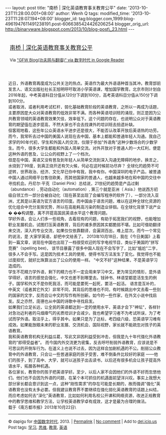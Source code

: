 --- layout: post title: "南桥 | 深化英语教育事关教育公平" date:
'2013-10-23T11:28:00.001+08:00' author: Wenh Q tags: modified\_time:
'2013-10-23T11:28:07.194+08:00' blogger\_id:
tag:blogger.com,1999:blog-4961947611491238191.post-6066385424426206254
blogger\_orig\_url:
http://binaryware.blogspot.com/2013/10/blog-post\_23.html ---
<div style="margin: 10px; padding: 5px;">

<div style="font-size: 18px;">

[南桥 |
深化英语教育事关教育公平](http://feedproxy.google.com/~r/chinagfwblog/~3/zPkhCsPuZsM/)

</div>

<div style="font-size: 13px;">

Via ["GFW Blog(功夫网与翻墙)" via 数字时代 in Google
Reader](https://www.blogger.com/blogger.g?blogID=4961947611491238191&pli=1)

</div>

</div>

<div style="font-size: 13px; padding: 15px 0 10px 10px;">

近日，外语教育再度成为公共关注的热点。英语作为最大外语语种首当其冲。教育部前发言人、语文出版社社长王旭明呼吁取消小学英语课，增加国学教育。北京市则计划自2016年起，中考英语科目分值从120分下调到100分，高考英语科目分值从150分下调到100分。\
或者取消，或者利用考试杠杆，弱化基础教育阶段的英语教育，之所以一再成为话题，主要原因是大众对英语教育的低效非常不满。而各种英语培训班的涌现，则正是因为公共教育领域的英语教育效果欠佳，效率低下。这个问题的存在，也说明公众对于英语教育的期望值在逐步提高，不然大家也不会去找课外的培训班去拾遗补缺。\
但客观地看，这些年公众英语水平进步还是很大，不能否认改革开放后英语热的功劳。而今，我常听去过中国的美国人说现在去中国，基本上都能和普通年轻人沟通。我自己求学的90年代初，学生和外国人的交流，仅限于参加"外语角"这种少数场合的少数学生。而今，很多大学生都能和外国人简单交流。对外开放对于普通人的一大红利，便是这种外语的普及，让公众的视野上了一个档次。\
但是在中国，英语又没有普及到年轻人从简单交流到深入沟通无障碍的地步。换言之，水烧到了99度，到真正烧开还有欠火候，何必在这时候前功尽弃？
全球化的趋势不可逆转，世界政治、经济、文化早已你中有我，我中有你。中国深圳的电子产品，被普通中国人通过网络平台售往欧美，而其他国家的普通人，也越来越多地在和中国的交往中寻找机会。丹尼尔·平克（Daniel
Pink）总结说，21世纪的趋势是产品过剩（abundance）,
劳动自动化（automation）, 第三个就是亚洲（
Asia.）他说西方初级白领工作一部分会被自动化（现在甚至出现了会编写程序的软件了），一部分流入亚洲，尤其是以英语为官方语言的印度。而中国由于语言问题，难以在这种全球化资源的优化组合中充分发挥优势，所以在高能耗高污染的制造业徘徊。在全球化背景下说产业�
��构调整，离不开提高国民英语水平这个教育问题。\
学好外语，会让人们多一些视角，去看现有的问题，有助于拓宽我们的视野，也能增加职业发展机会。试图打压英语教育，背后的诸多原因其实都脆弱不堪。比如可借助翻译来交流，深入的专业交流，如果仅仅依靠翻译，会漏洞百出，难上层次。而今一个常见的说法，是
大家学英语，却把中文给丢了。
2013年10月18日，我在《今日美国》上看到一篇文章，说现在中国也出现了一档很受欢迎的写字电视节目，类似于美国的"拼写竞赛"（spelling
bee)，
该节目暴露了很多中国人现在不会写字了，比如"尴尬"二字，很多人不会手写。这是因为技术工具的使用，使得书写方法发生了变化。我觉得也不能过度担忧，就好比珠算淡出了公众的使用一样。
"中文不好"这种结果，不是英语学习造成的。\
学生不花精力学外语，剩下的精力也不一定会用来学习中文。更为常见的情形，是外语学得好，语言的感觉会强化，中文也差不到哪里去。钱钟书、林语堂都是活生生的例子。国学和外文不是你死我活，而可能是要死一起死，要活一起活。
语言是互补的，中英文（或者其它外文）非常不同，其背后的思维也不同，有时候跳出中文去看一些别的国家的文字，反而会让中文的写作有所创新。如今的一些作家，在外文小说中找启发。反之亦然，庞德也从中国的诗歌中寻找启发。\
如果我们立足长远，让全民的英语都达到一定的使用水平，英语才会下"神坛"，各样针对急功近利者的乌烟瘴气的劣质培训才会减少。我也希望学习者不为考试所误，为了考试而学外语。取法乎上，得乎其中。如果只是为了达标，考四级六级，恐英语学习难有成效。如果能放眼未来的职业发展、交流机会、国际视野，家长就不能疏忽对孩子的英语教育。\
我和英语教育机构无利益瓜葛，写此文非因利益受到冲击，但我是九十年代强化外语教育的"即得受益者"。
而今国内外交流更为密集，反去呼吁削弱外语教育，应该说是不可思议的开倒车行为。在道义上也说不过去，因为这样会加剧机遇的不公。削弱公众教育中的外语教育，只会让一些普通家庭的孩子受害，难不倒条件比较好的家庭
——他们的孩子，到了高中、大学，就可以送孩子出去读书，以后还有很多机会让孩子提高外语水平，拓展各种机遇。\
各位家长，教育你的孩子把英语学好。至少，以后人家不会因他们的外语不好而忽悠他们。他们也不会因为外语的问题，在某个本可抓住的机遇面前望洋兴叹。事实上我想大部分家长都会意识到这一点，这种"刚性需求"的存在可能是长期的，故而强调"强化"英语教育也没有太多必要。但我建议教育界不要继续在强化弱化英语教育的话题上纠结，而应考虑如何去"深化"英语教育，比如如何利用名校公开课和网络资源，改进正规教育中的教学思维和教学方法，让学校英语教学卓有成效，这才是最为合理的做法。\
载于《南方都市报》2013年10月22日\

------------------------------------------------------------------------

© dapigu for [中国数字时代](http://chinadigitaltimes.net/chinese), 2013.
|
[Permalink](http://chinadigitaltimes.net/chinese/2013/10/%E5%8D%97%E6%A1%A5-%E6%B7%B1%E5%8C%96%E8%8B%B1%E8%AF%AD%E6%95%99%E8%82%B2%E4%BA%8B%E5%85%B3%E6%95%99%E8%82%B2%E5%85%AC%E5%B9%B3/)
| [No
comment](http://chinadigitaltimes.net/chinese/2013/10/%E5%8D%97%E6%A1%A5-%E6%B7%B1%E5%8C%96%E8%8B%B1%E8%AF%AD%E6%95%99%E8%82%B2%E4%BA%8B%E5%85%B3%E6%95%99%E8%82%B2%E5%85%AC%E5%B9%B3/#comments)
| Add to
[del.icio.us](http://del.icio.us/post?url=http://chinadigitaltimes.net/chinese/2013/10/%E5%8D%97%E6%A1%A5-%E6%B7%B1%E5%8C%96%E8%8B%B1%E8%AF%AD%E6%95%99%E8%82%B2%E4%BA%8B%E5%85%B3%E6%95%99%E8%82%B2%E5%85%AC%E5%B9%B3/&title=%E5%8D%97%E6%A1%A5%20%7C%20%E6%B7%B1%E5%8C%96%E8%8B%B1%E8%AF%AD%E6%95%99%E8%82%B2%E4%BA%8B%E5%85%B3%E6%95%99%E8%82%B2%E5%85%AC%E5%B9%B3)\
Post tags:
[学习](http://chinadigitaltimes.net/chinese/tag/%E5%AD%A6%E4%B9%A0/?category=10466),
[思维](http://chinadigitaltimes.net/chinese/tag/%E6%80%9D%E7%BB%B4/?category=10466),
[教育](http://chinadigitaltimes.net/chinese/tag/%E6%95%99%E8%82%B2/?category=10466),
[英语](http://chinadigitaltimes.net/chinese/tag/%E8%8B%B1%E8%AF%AD/?category=10466)

</div>
